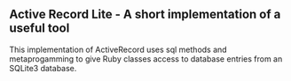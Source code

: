 Active Record Lite - A short implementation of a useful tool
-----
This implementation of ActiveRecord uses sql methods and metaprogamming to give Ruby classes access to database entries from an SQLite3 database.
